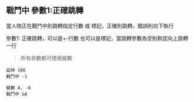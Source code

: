 ## 戰鬥中 參數1:正確跳轉
當人物正在戰鬥中則跳轉指定行數 或 標記，正確則跳轉，錯誤則向下執行

參數1: 正確跳轉，可以是+-行數 也可以是標記，當跳轉參數為空則默認向上跳轉一行

> 所有參數都可使用變數

```
延時 100
戰鬥中 -1

變數 A, -8
戰鬥中 &A

```